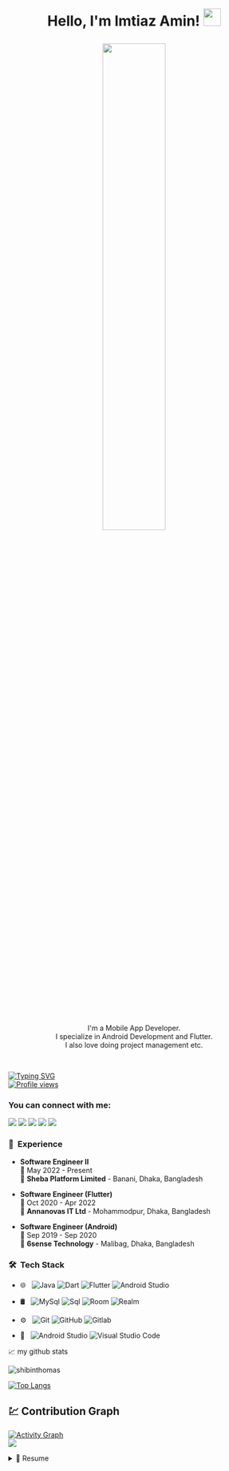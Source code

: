 <!-- ### Hi <img src="https://raw.githubusercontent.com/MartinHeinz/MartinHeinz/master/wave.gif" width="25px"> I'm [Imtiaz Amin](https://www.github.com/imtiazaminsajid) -->

<h1><p align="center">Hello, I'm Imtiaz Amin! <a href="https://www.github.com/imtiazaminsajid"><img src="https://media.giphy.com/media/hvRJCLFzcasrR4ia7z/giphy.gif" width="35px"></h1></a></p>

<p align="center" ><img 
 src="https://user-images.githubusercontent.com/22797857/90096358-dba16400-dd54-11ea-8e44-e181ada72661.gif" width="50%"/></p>

<p align="center">I'm a Mobile App Developer.<br/>I specialize in Android Development and Flutter.<br> I also love doing project management etc.<br></p><br/>

[![Typing SVG](https://readme-typing-svg.herokuapp.com?vCenter=true&width=500&lines=Mobile+App+Developer;Flutter+and+Android+Developer+with+4%2B+Years+Experience;Passionate+about+Algorithmic+Trading)](https://git.io/typing-svg)
<br> [![Profile views](https://komarev.com/ghpvc/?username=imtiazaminsajid&label=Profile%20views)](https://github.com/imtiazaminsajid)

### You can connect with me:
<!-- [![Github](https://img.shields.io/static/v1?label=&message=Github&color=black&style=flat&logo=github)](https://github.com/imtiazaminsajid)
[![Linkedin](https://img.shields.io/static/v1?label=&message=Linkedin&color=0E7FBF&&&style=flat&logo=linkedin&logoColor=white)](https://www.linkedin.com/in/imtiazaminsajid/)
[![Gmail](https://img.shields.io/static/v1?label=Gmail&labelColor=EA0008&message=imtiazaminsajid@gmail.com&color=555555&style=flat&logo=gmail&logoColor=white)](mailto:imtiazaminsajid@gmail.com) -->

<p align = "center">
 
[<img src="https://img.shields.io/badge/twitter-%231DA1F2.svg?&style=for-the-badge&logo=twitter&logoColor=white" />](https://twitter.com/imtiazaminsajid) 
[<img src="https://img.shields.io/badge/linkedin-%230077B5.svg?&style=for-the-badge&logo=linkedin&logoColor=white" />](https://www.linkedin.com/in/imtiazaminsajid/)
[<img src = "https://img.shields.io/badge/instagram-%23E4405F.svg?&style=for-the-badge&logo=instagram&logoColor=white">](https://www.instagram.com/imtiaz_amin_sajid)
[<img src="https://img.shields.io/badge/facebook-%231877F2.svg?&style=for-the-badge&logo=facebook&logoColor=white" />](https://www.facebook.com/imtiazaminsajid)
[<img src="https://img.shields.io/badge/gmail-%23E4405F.svg?&style=for-the-badge&logo=gmail&logoColor=white" />](mailto:imtiazaminsajid@gmail.com) 

</p>


<!-- - 🔭 I’m currently working at <strong>Annanovas IT Ltd.</strong> as <strong>Mobile App Developer(Flutter)</strong>
- 🤔 &nbsp; Exploring new technologies and developing software solutions to our world's tech problems.
- ✨ Connect With me On [Facebook](https://www.facebook.com/imtiazaminsajid) & [Linkedin](https://www.linkedin.com/in/imtiazaminsajid/) -->

<h3> 💼 &nbsp;Experience</h3>

- **Software Engineer II**\
📆 May 2022 - Present\
📍 **Sheba Platform Limited** - Banani, Dhaka, Bangladesh

- **Software Engineer (Flutter)**\
📆 Oct 2020 - Apr 2022\
📍 **Annanovas IT Ltd** - Mohammodpur, Dhaka, Bangladesh

- **Software Engineer (Android)**\
📆 Sep 2019 - Sep 2020\
📍 **6sense Technology** - Malibag, Dhaka, Bangladesh

<h3> 🛠 &nbsp;Tech Stack</h3>

- 🌐 &nbsp;
  ![Java](https://img.shields.io/badge/-Java-333333?style=flat&logo=Java)
  ![Dart](https://img.shields.io/badge/-Dart-333333?style=flat&logo=dart)
  ![Flutter](https://img.shields.io/badge/-Flutter-333333?style=flat&logo=flutter)
  ![Android Studio](https://img.shields.io/badge/-Android-333333?style=flat&logo=android)
  
- 🛢 &nbsp;
  ![MySql](https://img.shields.io/badge/-MYSql-333333?style=flat&logo=mysql)
  ![Sql](https://img.shields.io/badge/-SQL-333333?style=flat&logo=SQL)
  ![Room](https://img.shields.io/badge/-Room-333333?style=flat&logo=Room)
  ![Realm](https://img.shields.io/badge/-Realm-333333?style=flat&logo=Realm)

- ⚙️ &nbsp;
  ![Git](https://img.shields.io/badge/-Git-333333?style=flat&logo=git)
  ![GitHub](https://img.shields.io/badge/-GitHub-333333?style=flat&logo=github)
  ![Gitlab](https://img.shields.io/badge/-Gitlab-333333?style=flat&logo=gitlab)
  
- 🔧 &nbsp;
  ![Android Studio](https://img.shields.io/badge/-Android%20Studio%20-333333?style=flat&logo=android-studio)
  ![Visual Studio Code](https://img.shields.io/badge/-Visual%20Studio%20Code-333333?style=flat&logo=visual-studio-code&logoColor=007ACC)

📈 my github stats

<p> <img src="https://github-readme-stats-itsmeshibintmz.vercel.app/api?username=imtiazaminsajid&show_icons=true&&line_height=20&title_color=FFFFFF&icon_color=FFFFFF&text_color=FFFFFF&bg_color=0D1117" alt="shibinthomas" /> 

[![Top Langs](https://github-readme-stats.vercel.app/api/top-langs/?username=imtiazaminsajid&layout=compact&theme=dark&title_color=FFFFFF&icon_color=FFFFFF&text_color=FFFFFF&bg_color=0D1117)](https://github.com/imtiazaminsajid/github-readme-stats) 


##  💹 Contribution Graph

<a href="https://github.com/imtiazaminsajid"><img alt="Activity Graph" src="https://activity-graph.herokuapp.com/graph?username=imtiazaminsajid&bg_color=1F222E&color=F8D866&line=F85D7F&point=FFFFFF&hide_border=true" /></a>
<Br>
<a href="https://github.com/imtiazaminsajid">
    <img src="https://github-readme-streak-stats.herokuapp.com/?user=imtiazaminsajid"/>
  </a>
    
    
<details>
  <summary>📃 Resume</summary>
   

## Education

- 📖 **Bachelor of Computer Science and Engineering**\
📆 2015 - 2019\
📍 **St.George's College Aruvithura** - Aruvithura, Kottayam, Kerala

- 📖 **Higher Secondary School Certificate**\
📆 2011 - 2013\
📍 **Noakhali Govt. College** - Noakhali, Bangladesh

- 📖 **Secondary School Certificate**\
📆 2009 - 2010\
📍 **Noakhali Zilla School** - Noakhali, Bangladesh

## Volunteering

- 👨‍💻 **Volunteer Secretary**\
📆 2011 - Present\
📍 **Noakhali Red Crescent Youth, Bangladesh** - Noakhali, Bangladesh



</details>

